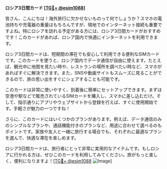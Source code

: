 **ロシア3日間カード [[TG💪+ @esim1088](https://t.me/s/esim1088)]**

皆さん、こんにちは！海外旅行に欠かせないものって何でしょうか？スマホの電池持ちや充電器の重量はもちろんですが、現地でのインターネット接続も重要ですよね。特にロシアを訪れる予定がある方には、ロシア3日間カードがおすすめです！このカードがあれば、ロシア国内で快適にインターネットを利用できます。

ロシア3日間カードは、短期間の滞在でも安心して利用できる便利なSIMカードです。このカードを使うと、ロシア国内でデータ通信が自由に使えます。たとえば、観光中に地图を見たい時や、レストランの場所を調べたい時など、スマホがあればすぐに解決できます。また、SNSや動画サイトもスムーズに見ることができるので、旅の思い出をすぐにシェアすることも可能です。

このカードは非常に使いやすく、到着後に簡単にセットアップできます。まずは空港や駅などで販売されているSIMカードを購入し、スマホに差し込むだけ。そして、指示通りにアプリやウェブサイトから登録を行えば、すぐに使用開始です。手軽さが魅力の一つですね！

さらに、このカードにはいくつかのプランがあります。例えば、データ通信のみのシンプルなプランや、通話機能付きのプランなど、用途に合わせて選べるのもポイントです。家族や友人と一緒に旅行する場合でも、それぞれに最適なプランを選んで、快適な滞在を楽しめます。

ロシア3日間カードは、旅行者にとって非常に実用的なアイテムです。もしロシアに行かれる方は、ぜひこのカードを利用してみてください。旅がもっと楽しく、便利になりますよ！[[TG💪+ @esim1088](https://t.me/s/esim1088) ![Image](https://i.postimg.cc/Y0z9fWf4/image.png)]